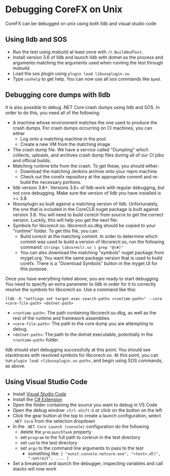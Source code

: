 Debugging CoreFX on Unix
==========================

CoreFX can be debugged on unix using both lldb and visual studio code

## Using lldb and SOS

- Run the test using msbuild at least once with `/t:BuildAndTest`.
- Install version 3.6 of lldb and launch lldb with dotnet as the process and arguments matching the arguments used when running the test through msbuild.
- Load the sos plugin using `plugin load libsosplugin.so`.
- Type `soshelp` to get help. You can now use all sos commands like `bpmd`.

## Debugging core dumps with lldb

It is also possible to debug .NET Core crash dumps using lldb and SOS. In order to do this, you need all of the following:

- A machine whose environment matches the one used to produce the crash dumps. For crash dumps occurring on CI machines, you can either
  - Log onto a matching machine in the pool.
  - Create a new VM from the matching image.
- The crash dump file. We have a service called "Dumpling" which collects, uploads, and archives crash dump files during all of our CI jobs and official builds.
- Matching runtime bits from the crash. To get these, you should either:
  - Download the matching Jenkins archive onto your repro machine.
  - Check out the corefx repository at the appropriate commit and re-build the necessary portions.
- lldb version 3.8+. Versions 3.6+ of lldb work with regular debugging, but not core debugging. Make sure the version of lldb you have installed is >= 3.8.
- libsosplugin.so built against a matching version of lldb. Unfortunately, the one that is included in the CoreCLR nuget package is built against version 3.6. You will need to build coreclr from source to get the correct version. Luckily, this will help you get the next file:
- Symbols for libcoreclr.so. libcoreclr.so.dbg should be copied to your "runtime" folder. To get this file, you can:
  - Build coreclr at the matching commit. In order to determine which commit was used to build a version of libcoreclr.so, run the following command:
    `strings libcoreclr.so | grep "@(#)"`
  - You can also download the matching "symbols" nuget package from myget.org. You want the same package version that is used to build corefx. There is a "Download Symbols" button in the myget UI for this purpose.

Once you have everything listed above, you are ready to start debugging. You need to specify an extra parameter to lldb in order for it to correctly resolve the symbols for libcoreclr.so. Use a command like this:

```
lldb -O "settings set target.exec-search-paths <runtime-path>" --core <core-file-path> <dotnet-path>
```

- `<runtime-path>`: The path containing libcoreclr.so.dbg, as well as the rest of the runtime and framework assemblies.
- `<core-file-path>`: The path to the core dump you are attempting to debug.
- `<dotnet-path>`: The path to the dotnet executable, potentially in the `<runtime-path>` folder.

lldb should start debugging successfully at this point. You should see stacktraces with resolved symbols for libcoreclr.so. At this point, you can run `plugin load <libsosplugin.so-path>`, and begin using SOS commands, as above.

## Using Visual Studio Code

- Install [Visual Studio Code](https://code.visualstudio.com/)
- Install the [C# Extension](https://marketplace.visualstudio.com/items?itemName=ms-vscode.csharp)
- Open the folder containing the source you want to debug in VS Code
- Open the debug window: `ctrl-shift-D` or click on the button on the left
- Click the gear button at the top to create a launch configuration, select `.NET Core` from the selection dropdown
- In the `.NET Core Launch (console)` configuration do the following
  - delete the `preLaunchTask` property
  - set `program` to the full path to corerun in the test directory
  - set `cwd` to the test directory
  - set `args` to the command line arguments to pass to the test
    - something like: `[ "xunit.console.netcore.exe", "<test>.dll", "-notrait", .... ]`
- Set a breakpoint and launch the debugger, inspecting variables and call stacks will now work
